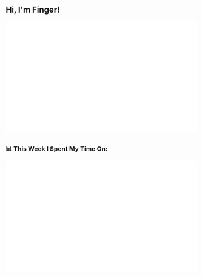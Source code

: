 <h2> Hi, I'm Finger!</h2>

<img align="right" src="https://raw.githubusercontent.com/spianmo/github-stats/master/generated/overview.svg#gh-light-mode-only">

<!-- <img align="right" height="160em" src="https://github-readme-stats-eight-theta.vercel.app/api/top-langs/?username=spianmo&layout=compact&langs_count=8&theme=algolia"/>	 -->
	
```go
package main

type Me struct {
	Name   string
	Job    string
	Code   string
	Skills string
}

func main() {
	me := &Me{
		Name:   "Finger",
		Job:    "Client-side Engineer",
		Code:   "Java, Kotlin, C#, Rust and C++ and Others",
		Skills: "Android, Security, Cross-platform client, NLP, CV, ASR ^o^",
	}
	_ = me
}
```


<h3>📊 This Week I Spent My Time On:</h3>
<img align='right' src="https://raw.githubusercontent.com/spianmo/github-stats/master/generated/languages.svg#gh-light-mode-only">

<!--START_SECTION:waka-->

```txt
Python             4 hrs 15 mins   █████████░░░░░░░░░░░░░░░░   35.88 %
Kotlin             2 hrs 56 mins   ██████▒░░░░░░░░░░░░░░░░░░   24.77 %
Vue.js             2 hrs 42 mins   █████▓░░░░░░░░░░░░░░░░░░░   22.77 %
YAML               19 mins         ▓░░░░░░░░░░░░░░░░░░░░░░░░   02.69 %
TypeScript         14 mins         ▒░░░░░░░░░░░░░░░░░░░░░░░░   01.98 %
```

<!--END_SECTION:waka-->
